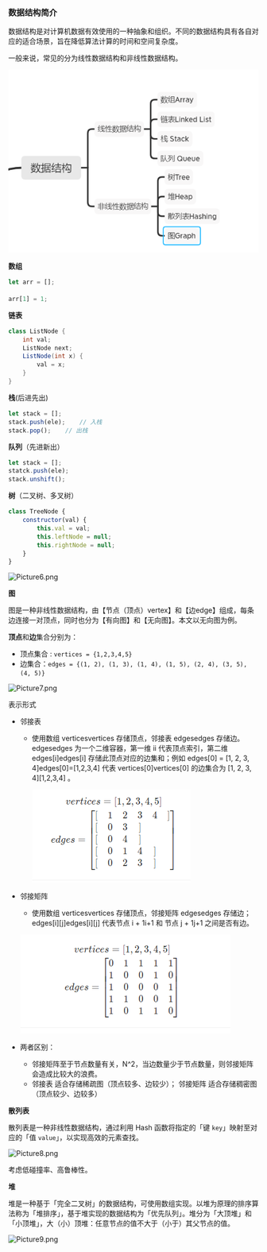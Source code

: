 ### 数据结构简介

数据结构是对计算机数据有效使用的一种抽象和组织。不同的数据结构具有各自对应的适合场景，旨在降低算法计算的时间和空间复杂度。

一般来说，常见的分为线性数据结构和非线性数据结构。

![image-20210629152650179](image-20210629152650179.png)

**数组**

```js
let arr = [];

arr[1] = 1;
```

**链表**

```java
class ListNode {
    int val;
    ListNode next;
    ListNode(int x) {
        val = x;
    }
}
```

**栈**(后进先出)

```js
let stack = [];
stack.push(ele);	// 入栈
stack.pop();	// 出栈
```

**队列**（先进新出）

```js
let stack = [];
statck.push(ele);
stack.unshift();
```

**树**（二叉树、多叉树）

```js
class TreeNode {
    constructor(val) {
        this.val = val;
        this.leftNode = null;
        this.rightNode = null;
    }
}
```

![Picture6.png](https://pic.leetcode-cn.com/1599579136-bBARpC-Picture6.png)

**图**

图是一种非线性数据结构，由【节点（顶点）vertex】和【边edge】组成，每条边连接一对顶点，同时也分为【有向图】和【无向图】。本文以无向图为例。

**顶点**和**边**集合分别为：

- 顶点集合 : `vertices = {1,2,3,4,5}`
- 边集合：`edges = {(1, 2), (1, 3), (1, 4), (1, 5), (2, 4), (3, 5), (4, 5)}`

![Picture7.png](https://pic.leetcode-cn.com/1599579136-Fxseew-Picture7.png)

表示形式

- 邻接表

  - 使用数组 verticesvertices 存储顶点，邻接表 edgesedges 存储边。 edgesedges 为一个二维容器，第一维 ii 代表顶点索引，第二维 edges[i]edges[i] 存储此顶点对应的边集和；例如 edges[0] = [1, 2, 3, 4]edges[0]=[1,2,3,4] 代表 vertices[0]vertices[0] 的边集合为 [1, 2, 3, 4][1,2,3,4] 。

    ![image-20210629154307050](image-20210629154307050.png)

- 邻接矩阵

  -  使用数组 verticesvertices 存储顶点，邻接矩阵 edgesedges 存储边； edges[i][j]edges[i][j] 代表节点 i + 1i+1 和 节点 j + 1j+1 之间是否有边。

    ![image-20210629154259344](image-20210629154259344.png)

- 两者区别：

  - 邻接矩阵至于节点数量有关，N^2，当边数量少于节点数量，则邻接矩阵会造成比较大的浪费。
  - 邻接表 适合存储稀疏图（顶点较多、边较少）； 邻接矩阵 适合存储稠密图（顶点较少、边较多）

**散列表**

散列表是一种非线性数据结构，通过利用 Hash 函数将指定的「键 `key`」映射至对应的「值 `value`」，以实现高效的元素查找。

![Picture8.png](https://pic.leetcode-cn.com/1599811794-ruXMOV-Picture8.png)

考虑低碰撞率、高鲁棒性。

**堆**

堆是一种基于「完全二叉树」的数据结构，可使用数组实现。以堆为原理的排序算法称为「堆排序」，基于堆实现的数据结构为「优先队列」。堆分为「大顶堆」和「小顶堆」，大（小）顶堆：任意节点的值不大于（小于）其父节点的值。

![Picture9.png](https://pic.leetcode-cn.com/1599584901-xoiGEQ-Picture9.png)